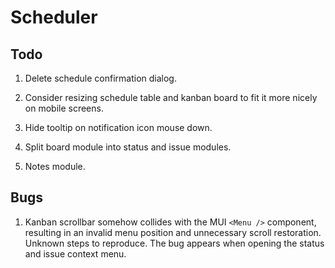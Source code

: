 # Scheduler

## Todo

1. Delete schedule confirmation dialog.

2. Consider resizing schedule table and kanban board to fit it more nicely on mobile screens.

3. Hide tooltip on notification icon mouse down.

4. Split board module into status and issue modules.

5. Notes module.

## Bugs

1. Kanban scrollbar somehow collides with the MUI `<Menu />` component, resulting in an invalid menu position and unnecessary scroll restoration. Unknown steps to reproduce. The bug appears when opening the status and issue context menu.
